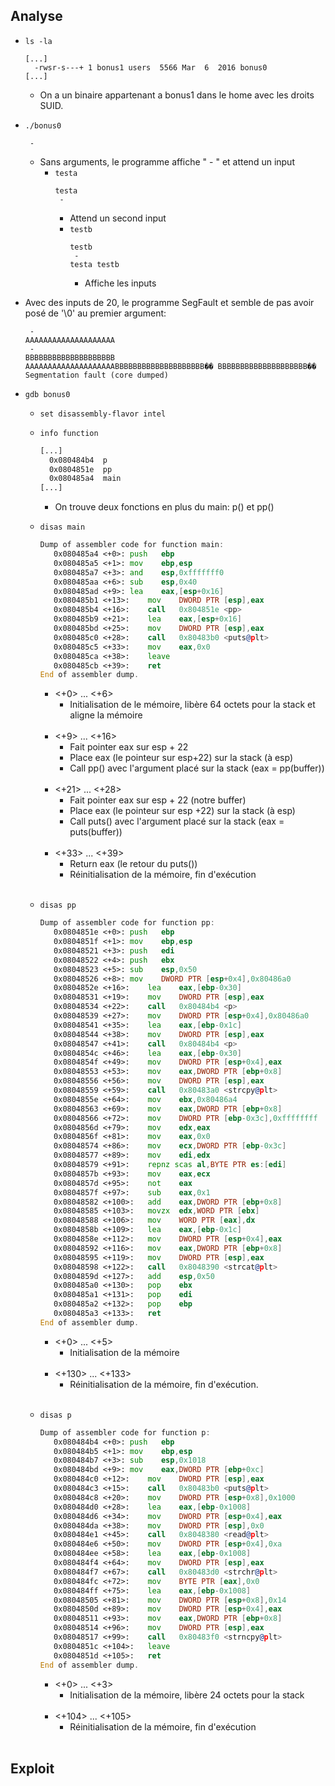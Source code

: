 ## Analyse

- `ls -la`
  ```
  [...]
    -rwsr-s---+ 1 bonus1 users  5566 Mar  6  2016 bonus0
  [...]
  ```
    - On a un binaire appartenant a bonus1 dans le home avec les droits SUID.

- `./bonus0`
  ```
   -
  
  ```
  - Sans arguments, le programme affiche " - " et attend un input
    - `testa`
      ```
      testa
       -

      ```
      - Attend un second input
      - `testb`
        ```
        testb
         -
        testa testb
        ```
        - Affiche les inputs

- Avec des inputs de 20, le programme SegFault et semble de pas avoir posé de '\0' au premier argument:
  ```
   -
  AAAAAAAAAAAAAAAAAAAA
   -
  BBBBBBBBBBBBBBBBBBBB
  AAAAAAAAAAAAAAAAAAAABBBBBBBBBBBBBBBBBBBB�� BBBBBBBBBBBBBBBBBBBB��
  Segmentation fault (core dumped)
  ```

- `gdb bonus0`
  - `set disassembly-flavor intel`
  - `info function`
    ```asm
    [...]
      0x080484b4  p
      0x0804851e  pp
      0x080485a4  main
    [...]
    ```
    - On trouve deux fonctions en plus du main: p() et pp()

  - `disas main`
    ```asm
    Dump of assembler code for function main:
       0x080485a4 <+0>:	push   ebp
       0x080485a5 <+1>:	mov    ebp,esp
       0x080485a7 <+3>:	and    esp,0xfffffff0
       0x080485aa <+6>:	sub    esp,0x40
       0x080485ad <+9>:	lea    eax,[esp+0x16]
       0x080485b1 <+13>:	mov    DWORD PTR [esp],eax
       0x080485b4 <+16>:	call   0x804851e <pp>
       0x080485b9 <+21>:	lea    eax,[esp+0x16]
       0x080485bd <+25>:	mov    DWORD PTR [esp],eax
       0x080485c0 <+28>:	call   0x80483b0 <puts@plt>
       0x080485c5 <+33>:	mov    eax,0x0
       0x080485ca <+38>:	leave
       0x080485cb <+39>:	ret
    End of assembler dump.
    ```
    - <+0> ... <+6>
      - Initialisation de le mémoire, libère 64 octets pour la stack et aligne la mémoire<br/><br/>
    - <+9> ... <+16>
      - Fait pointer eax sur esp + 22
      - Place eax (le pointeur sur esp+22) sur la stack (à esp)
      - Call pp() avec l'argument placé sur la stack (eax = pp(buffer))<br/><br/>
    - <+21> ... <+28>
      - Fait pointer eax sur esp + 22 (notre buffer)
      - Place eax (le pointeur sur esp +22) sur la stack (à esp)
      - Call puts() avec l'argument placé sur la stack (eax = puts(buffer))<br/><br/>
    - <+33> ... <+39>
      - Return eax (le retour du puts())
      - Réinitialisation de la mémoire, fin d'exécution<br/><br/>
   
  - `disas pp`
    ```asm
    Dump of assembler code for function pp:
       0x0804851e <+0>:	push   ebp
       0x0804851f <+1>:	mov    ebp,esp
       0x08048521 <+3>:	push   edi
       0x08048522 <+4>:	push   ebx
       0x08048523 <+5>:	sub    esp,0x50
       0x08048526 <+8>:	mov    DWORD PTR [esp+0x4],0x80486a0
       0x0804852e <+16>:	lea    eax,[ebp-0x30]
       0x08048531 <+19>:	mov    DWORD PTR [esp],eax
       0x08048534 <+22>:	call   0x80484b4 <p>
       0x08048539 <+27>:	mov    DWORD PTR [esp+0x4],0x80486a0
       0x08048541 <+35>:	lea    eax,[ebp-0x1c]
       0x08048544 <+38>:	mov    DWORD PTR [esp],eax
       0x08048547 <+41>:	call   0x80484b4 <p>
       0x0804854c <+46>:	lea    eax,[ebp-0x30]
       0x0804854f <+49>:	mov    DWORD PTR [esp+0x4],eax
       0x08048553 <+53>:	mov    eax,DWORD PTR [ebp+0x8]
       0x08048556 <+56>:	mov    DWORD PTR [esp],eax
       0x08048559 <+59>:	call   0x80483a0 <strcpy@plt>
       0x0804855e <+64>:	mov    ebx,0x80486a4
       0x08048563 <+69>:	mov    eax,DWORD PTR [ebp+0x8]
       0x08048566 <+72>:	mov    DWORD PTR [ebp-0x3c],0xffffffff
       0x0804856d <+79>:	mov    edx,eax
       0x0804856f <+81>:	mov    eax,0x0
       0x08048574 <+86>:	mov    ecx,DWORD PTR [ebp-0x3c]
       0x08048577 <+89>:	mov    edi,edx
       0x08048579 <+91>:	repnz scas al,BYTE PTR es:[edi]
       0x0804857b <+93>:	mov    eax,ecx
       0x0804857d <+95>:	not    eax
       0x0804857f <+97>:	sub    eax,0x1
       0x08048582 <+100>:	add    eax,DWORD PTR [ebp+0x8]
       0x08048585 <+103>:	movzx  edx,WORD PTR [ebx]
       0x08048588 <+106>:	mov    WORD PTR [eax],dx
       0x0804858b <+109>:	lea    eax,[ebp-0x1c]
       0x0804858e <+112>:	mov    DWORD PTR [esp+0x4],eax
       0x08048592 <+116>:	mov    eax,DWORD PTR [ebp+0x8]
       0x08048595 <+119>:	mov    DWORD PTR [esp],eax
       0x08048598 <+122>:	call   0x8048390 <strcat@plt>
       0x0804859d <+127>:	add    esp,0x50
       0x080485a0 <+130>:	pop    ebx
       0x080485a1 <+131>:	pop    edi
       0x080485a2 <+132>:	pop    ebp
       0x080485a3 <+133>:	ret
    End of assembler dump.
    ```
    - <+0> ... <+5>
      - Initialisation de la mémoire<br/><br/>
    - <+130> ... <+133>
      - Réinitialisation de la mémoire, fin d'exécution.<br/><br/>
  - `disas p`
    ```asm
    Dump of assembler code for function p:
       0x080484b4 <+0>:	push   ebp
       0x080484b5 <+1>:	mov    ebp,esp
       0x080484b7 <+3>:	sub    esp,0x1018
       0x080484bd <+9>:	mov    eax,DWORD PTR [ebp+0xc]
       0x080484c0 <+12>:	mov    DWORD PTR [esp],eax
       0x080484c3 <+15>:	call   0x80483b0 <puts@plt>
       0x080484c8 <+20>:	mov    DWORD PTR [esp+0x8],0x1000
       0x080484d0 <+28>:	lea    eax,[ebp-0x1008]
       0x080484d6 <+34>:	mov    DWORD PTR [esp+0x4],eax
       0x080484da <+38>:	mov    DWORD PTR [esp],0x0
       0x080484e1 <+45>:	call   0x8048380 <read@plt>
       0x080484e6 <+50>:	mov    DWORD PTR [esp+0x4],0xa
       0x080484ee <+58>:	lea    eax,[ebp-0x1008]
       0x080484f4 <+64>:	mov    DWORD PTR [esp],eax
       0x080484f7 <+67>:	call   0x80483d0 <strchr@plt>
       0x080484fc <+72>:	mov    BYTE PTR [eax],0x0
       0x080484ff <+75>:	lea    eax,[ebp-0x1008]
       0x08048505 <+81>:	mov    DWORD PTR [esp+0x8],0x14
       0x0804850d <+89>:	mov    DWORD PTR [esp+0x4],eax
       0x08048511 <+93>:	mov    eax,DWORD PTR [ebp+0x8]
       0x08048514 <+96>:	mov    DWORD PTR [esp],eax
       0x08048517 <+99>:	call   0x80483f0 <strncpy@plt>
       0x0804851c <+104>:	leave
       0x0804851d <+105>:	ret
    End of assembler dump.
    ```
    - <+0> ... <+3>
      - Initialisation de la mémoire, libère 24 octets pour la stack<br/><br/>
    - <+104> ... <+105>
      - Réinitialisation de la mémoire, fin d'exécution<br/><br/>
## Exploit
